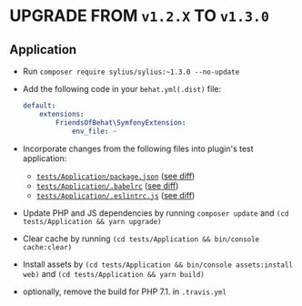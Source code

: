 # UPGRADE FROM `v1.2.X` TO `v1.3.0`

## Application

* Run `composer require sylius/sylius:~1.3.0 --no-update`

* Add the following code in your `behat.yml(.dist)` file:

    ```yaml
    default:
        extensions:
            FriendsOfBehat\SymfonyExtension:
                env_file: ~  
    ```
    
* Incorporate changes from the following files into plugin's test application:

    * [`tests/Application/package.json`](https://github.com/Sylius/PluginSkeleton/blob/1.3/tests/Application/package.json) ([see diff](https://github.com/Sylius/PluginSkeleton/pull/134/files#diff-726e1353c14df7d91379c0dea6b30eef)) 
    * [`tests/Application/.babelrc`](https://github.com/Sylius/PluginSkeleton/blob/1.3/tests/Application/.babelrc) ([see diff](https://github.com/Sylius/PluginSkeleton/pull/134/files#diff-a2527d9d8ad55460b2272274762c9386))
    * [`tests/Application/.eslintrc.js`](https://github.com/Sylius/PluginSkeleton/blob/1.3/tests/Application/.eslintrc.js) ([see diff](https://github.com/Sylius/PluginSkeleton/pull/134/files#diff-396c8c412b119deaa7dd84ae28ae04ca))
     
* Update PHP and JS dependencies by running `composer update` and `(cd tests/Application && yarn upgrade)`

* Clear cache by running `(cd tests/Application && bin/console cache:clear)`

* Install assets by `(cd tests/Application && bin/console assets:install web)` and `(cd tests/Application && yarn build)`

* optionally, remove the build for PHP 7.1. in `.travis.yml`
